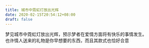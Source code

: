 ```yaml
---
title: 城市中霓虹灯放出光辉
date: 2020-02-15T20:54:12+08:00
draft: false
---
```


梦见城市中霓虹灯放出光辉，预示梦者在爱情方面将有快乐的事情发生。<br>
也许情人送来的礼物是你早想要的东西，而且其款式也恰好合意